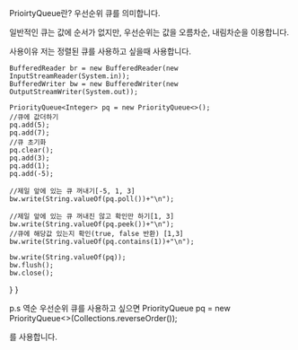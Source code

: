 PrioirtyQueue란?
우선순위 큐를 의미합니다.

일반적인 큐는 값에 순서가 없지만, 우선순위는 값을 오름차순, 내림차순을 이용합니다.

사용이유
저는 정렬된 큐를 사용하고 싶을때 사용합니다.

	BufferedReader br = new BufferedReader(new InputStreamReader(System.in));
	BufferedWriter bw = new BufferedWriter(new OutputStreamWriter(System.out));
	
	PriorityQueue<Integer> pq = new PriorityQueue<>();
	//큐에 값더하기
	pq.add(5);
	pq.add(7);
	//큐 초기화
	pq.clear();
	pq.add(3);
	pq.add(1);
	pq.add(-5);
	
	//제일 앞에 있는 큐 꺼내기[-5, 1, 3]
	bw.write(String.valueOf(pq.poll())+"\n");
	
	//제일 앞에 있는 큐 꺼내진 않고 확인만 하기[1, 3]		
	bw.write(String.valueOf(pq.peek())+"\n");
	//큐에 해당값 있는지 확인(true, false 반환) [1,3]
	bw.write(String.valueOf(pq.contains(1))+"\n");
	
	bw.write(String.valueOf(pq));
	bw.flush();
	bw.close();
}
}

p.s 역순 우선순위 큐를 사용하고 싶으면
PriorityQueue pq = new PriorityQueue<>(Collections.reverseOrder());

를 사용합니다.